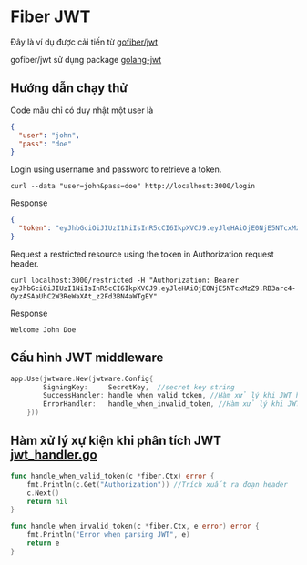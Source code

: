 # Fiber JWT
Đây là ví dụ được cải tiến từ [gofiber/jwt](https://github.com/gofiber/jwt)

gofiber/jwt sử dụng package [golang-jwt](https://github.com/golang-jwt/jwt)

## Hướng dẫn chạy thử
Code mẫu chỉ có duy nhật một user là 
```json
{
  "user": "john",
  "pass": "doe"
}
```

Login using username and password to retrieve a token.
```
curl --data "user=john&pass=doe" http://localhost:3000/login
```

Response
```json
{
  "token": "eyJhbGciOiJIUzI1NiIsInR5cCI6IkpXVCJ9.eyJleHAiOjE0NjE5NTcxMzZ9.RB3arc4-OyzASAaUhC2W3ReWaXAt_z2Fd3BN4aWTgEY"
}
```

Request a restricted resource using the token in Authorization request header.

```
curl localhost:3000/restricted -H "Authorization: Bearer eyJhbGciOiJIUzI1NiIsInR5cCI6IkpXVCJ9.eyJleHAiOjE0NjE5NTcxMzZ9.RB3arc4-OyzASAaUhC2W3ReWaXAt_z2Fd3BN4aWTgEY"
```
Response
```
Welcome John Doe
```
## Cấu hình JWT middleware

```go
app.Use(jwtware.New(jwtware.Config{
		SigningKey:     SecretKey,  //secret key string
		SuccessHandler: handle_when_valid_token, //Hàm xử lý khi JWT hợp lệ
		ErrorHandler:   handle_when_invalid_token, //Hàm xử lý khi JWT không hợp lệ
	}))
```

## Hàm xử lý xự kiện khi phân tích JWT [jwt_handler.go](jwt_handler.go)

```go
func handle_when_valid_token(c *fiber.Ctx) error {
	fmt.Println(c.Get("Authorization")) //Trích xuất ra đoạn header
	c.Next()
	return nil
}

func handle_when_invalid_token(c *fiber.Ctx, e error) error {
	fmt.Println("Error when parsing JWT", e)
	return e
}
```